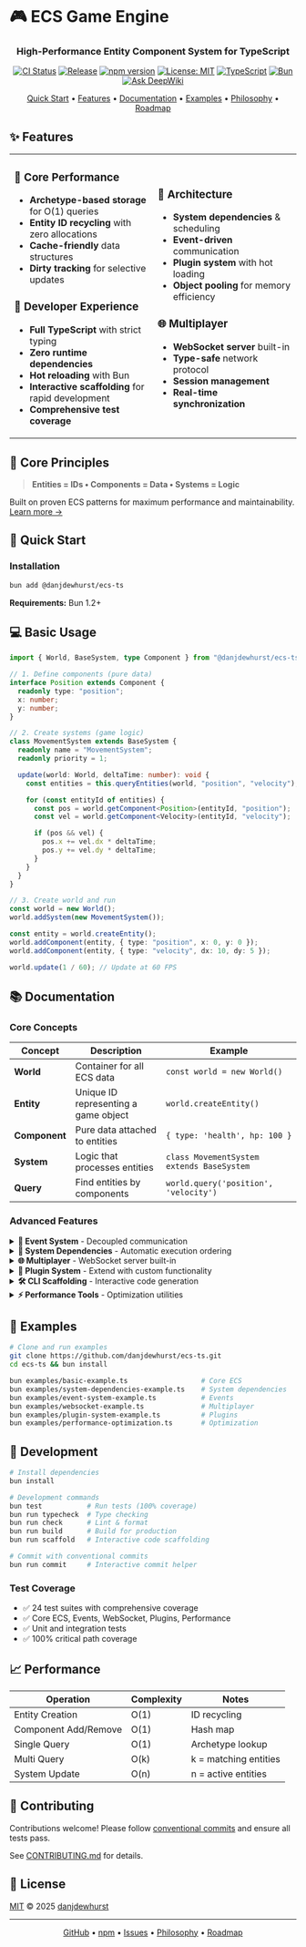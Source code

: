# 🎮 ECS Game Engine

<div align="center">
  <h3>High-Performance Entity Component System for TypeScript</h3>
  <p>
    <a href="https://github.com/danjdewhurst/ecs-ts/actions/workflows/ci.yml"><img src="https://github.com/danjdewhurst/ecs-ts/actions/workflows/ci.yml/badge.svg" alt="CI Status" /></a>
    <a href="https://github.com/danjdewhurst/ecs-ts/actions/workflows/release-please.yml"><img src="https://github.com/danjdewhurst/ecs-ts/actions/workflows/release-please.yml/badge.svg" alt="Release" /></a>
    <a href="https://www.npmjs.com/package/@danjdewhurst/ecs-ts"><img src="https://img.shields.io/npm/v/@danjdewhurst/ecs-ts.svg" alt="npm version" /></a>
    <a href="https://opensource.org/licenses/MIT"><img src="https://img.shields.io/badge/License-MIT-yellow.svg" alt="License: MIT" /></a>
    <a href="https://www.typescriptlang.org/"><img src="https://img.shields.io/badge/TypeScript-5.0+-blue?logo=typescript&logoColor=white" alt="TypeScript" /></a>
    <a href="https://bun.sh/"><img src="https://img.shields.io/badge/Runtime-Bun-000?logo=bun&logoColor=white" alt="Bun" /></a>
    <a href="https://deepwiki.com/danjdewhurst/ecs-ts"><img src="https://deepwiki.com/badge.svg" alt="Ask DeepWiki"></a>
  </p>
  <p>
    <a href="#-quick-start">Quick Start</a> •
    <a href="#-features">Features</a> •
    <a href="#-documentation">Documentation</a> •
    <a href="#-examples">Examples</a> •
    <a href="PHILOSOPHY.md">Philosophy</a> •
    <a href="roadmap/ROADMAP.md">Roadmap</a>
  </p>
</div>

## ✨ Features

<table>
<tr>
<td width="50%">

### 🚀 Core Performance

- **Archetype-based storage** for O(1) queries
- **Entity ID recycling** with zero allocations
- **Cache-friendly** data structures
- **Dirty tracking** for selective updates

### 🎯 Developer Experience

- **Full TypeScript** with strict typing
- **Zero runtime dependencies**
- **Hot reloading** with Bun
- **Interactive scaffolding** for rapid development
- **Comprehensive test coverage**

</td>
<td width="50%">

### 🧩 Architecture

- **System dependencies** & scheduling
- **Event-driven** communication
- **Plugin system** with hot loading
- **Object pooling** for memory efficiency

### 🌐 Multiplayer

- **WebSocket server** built-in
- **Type-safe** network protocol
- **Session management**
- **Real-time synchronization**

</td>
</tr>
</table>

## 📜 Core Principles

> **Entities = IDs • Components = Data • Systems = Logic**

Built on proven ECS patterns for maximum performance and maintainability. [Learn more →](PHILOSOPHY.md)

## 🚀 Quick Start

### Installation

```bash
bun add @danjdewhurst/ecs-ts
```

**Requirements:** Bun 1.2+

## 💻 Basic Usage

```typescript
import { World, BaseSystem, type Component } from "@danjdewhurst/ecs-ts";

// 1. Define components (pure data)
interface Position extends Component {
  readonly type: "position";
  x: number;
  y: number;
}

// 2. Create systems (game logic)
class MovementSystem extends BaseSystem {
  readonly name = "MovementSystem";
  readonly priority = 1;

  update(world: World, deltaTime: number): void {
    const entities = this.queryEntities(world, "position", "velocity");

    for (const entityId of entities) {
      const pos = world.getComponent<Position>(entityId, "position");
      const vel = world.getComponent<Velocity>(entityId, "velocity");

      if (pos && vel) {
        pos.x += vel.dx * deltaTime;
        pos.y += vel.dy * deltaTime;
      }
    }
  }
}

// 3. Create world and run
const world = new World();
world.addSystem(new MovementSystem());

const entity = world.createEntity();
world.addComponent(entity, { type: "position", x: 0, y: 0 });
world.addComponent(entity, { type: "velocity", dx: 10, dy: 5 });

world.update(1 / 60); // Update at 60 FPS
```

## 📚 Documentation

### Core Concepts

| Concept       | Description                          | Example                                   |
| ------------- | ------------------------------------ | ----------------------------------------- |
| **World**     | Container for all ECS data           | `const world = new World()`               |
| **Entity**    | Unique ID representing a game object | `world.createEntity()`                    |
| **Component** | Pure data attached to entities       | `{ type: 'health', hp: 100 }`             |
| **System**    | Logic that processes entities        | `class MovementSystem extends BaseSystem` |
| **Query**     | Find entities by components          | `world.query('position', 'velocity')`     |

### Advanced Features

<details>
<summary><b>📡 Event System</b> - Decoupled communication</summary>

```typescript
// Subscribe to events
world.subscribeToEvent("player-death", (event) => {
  console.log(`Player ${event.data.playerId} died`);
});

// Emit events
world.emitEvent({
  type: "player-death",
  timestamp: Date.now(),
  data: { playerId: entity },
});
```

</details>

<details>
<summary><b>🔗 System Dependencies</b> - Automatic execution ordering</summary>

```typescript
class PhysicsSystem extends BaseSystem {
  readonly name = "PhysicsSystem";
  readonly priority = 1;
  // No dependencies - runs first
}

class CollisionSystem extends BaseSystem {
  readonly name = "CollisionSystem";
  readonly priority = 10; // Higher priority, but runs AFTER physics
  readonly dependencies = ["PhysicsSystem"]; // Explicit dependency
}

class DamageSystem extends BaseSystem {
  readonly name = "DamageSystem";
  readonly priority = 1;
  readonly dependencies = ["CollisionSystem"]; // Runs after collision
}

// Systems execute in dependency order: Physics → Collision → Damage
// Regardless of add order or priority

// Validate dependencies before adding
const validation = world.validateSystemDependencies([
  new PhysicsSystem(),
  new CollisionSystem(),
]);

// Get execution order
const order = world.getSystemExecutionOrder();
// [PhysicsSystem, CollisionSystem, DamageSystem]

// View dependency graph
const graph = world.getSystemDependencyGraph();
```

**Benefits:**
- ✅ Prevents logic errors from incorrect system ordering
- ✅ Self-documenting system relationships
- ✅ Detects circular dependencies with helpful errors
- ✅ Foundation for future parallel execution

</details>

<details>
<summary><b>🌐 Multiplayer</b> - WebSocket server built-in</summary>

```typescript
import { GameServer } from "@danjdewhurst/ecs-ts/websocket";

const server = new GameServer(world, {
  port: 3000,
  maxClients: 100,
});

await server.start();
```

</details>

<details>
<summary><b>🔌 Plugin System</b> - Extend with custom functionality</summary>

```typescript
class MyPlugin implements Plugin {
  readonly name = "MyPlugin";
  readonly version = "1.0.0";

  async initialize(world: World): Promise<void> {
    // Setup systems, components, etc.
  }
}

const pluginManager = new PluginManager();
await pluginManager.loadPlugin(new MyPlugin());
await pluginManager.initializeAll(world);
```

</details>

<details>
<summary><b>🛠️ CLI Scaffolding</b> - Interactive code generation</summary>

```bash
# Launch interactive scaffolding wizard
bun run scaffold

# OR use direct commands with aliases
bun run scaffold component    # Generate component (alias: c, comp)
bun run scaffold system       # Generate system (alias: s, sys)
bun run scaffold example      # Generate example (alias: e, ex)
bun run scaffold game         # Generate game template (alias: g)
bun run scaffold plugin       # Generate plugin (alias: p, plug)
bun run scaffold --help       # Show all commands and options

# Automatically creates tests and updates index files
# Follows ECS patterns and project conventions
```

Generate:
- **Components** with custom properties and factory functions
- **Systems** with dependencies and component queries
- **Examples** demonstrating specific functionality
- **Game templates** with complete setups
- **Plugins** following plugin architecture

</details>

<details>
<summary><b>⚡ Performance Tools</b> - Optimization utilities</summary>

```typescript
// Object pooling
const bulletPool = new ObjectPool(
  () => ({ x: 0, y: 0, active: false }),
  (bullet) => {
    bullet.active = false;
  }
);

// Dirty tracking for selective updates
world.dirtyTracker.markDirty(entityId, "position");
```

</details>

## 🧩 Examples

```bash
# Clone and run examples
git clone https://github.com/danjdewhurst/ecs-ts.git
cd ecs-ts && bun install

bun examples/basic-example.ts                  # Core ECS
bun examples/system-dependencies-example.ts    # System dependencies
bun examples/event-system-example.ts           # Events
bun examples/websocket-example.ts              # Multiplayer
bun examples/plugin-system-example.ts          # Plugins
bun examples/performance-optimization.ts       # Optimization
```

## 🧩 Development

```bash
# Install dependencies
bun install

# Development commands
bun test           # Run tests (100% coverage)
bun run typecheck  # Type checking
bun run check      # Lint & format
bun run build      # Build for production
bun run scaffold   # Interactive code scaffolding

# Commit with conventional commits
bun run commit     # Interactive commit helper
```

### Test Coverage

- ✅ 24 test suites with comprehensive coverage
- ✅ Core ECS, Events, WebSocket, Plugins, Performance
- ✅ Unit and integration tests
- ✅ 100% critical path coverage

## 📈 Performance

| Operation            | Complexity | Notes                 |
| -------------------- | ---------- | --------------------- |
| Entity Creation      | O(1)       | ID recycling          |
| Component Add/Remove | O(1)       | Hash map              |
| Single Query         | O(1)       | Archetype lookup      |
| Multi Query          | O(k)       | k = matching entities |
| System Update        | O(n)       | n = active entities   |

## 🤝 Contributing

Contributions welcome! Please follow [conventional commits](https://www.conventionalcommits.org/) and ensure all tests pass.

See [CONTRIBUTING.md](CONTRIBUTING.md) for details.

## 📄 License

[MIT](LICENSE) © 2025 [danjdewhurst](https://github.com/danjdewhurst)

---

<div align="center">
  <p>
    <a href="https://github.com/danjdewhurst/ecs-ts">GitHub</a> •
    <a href="https://www.npmjs.com/package/@danjdewhurst/ecs-ts">npm</a> •
    <a href="https://github.com/danjdewhurst/ecs-ts/issues">Issues</a> •
    <a href="PHILOSOPHY.md">Philosophy</a> •
    <a href="roadmap/ROADMAP.md">Roadmap</a>
  </p>
</div>
